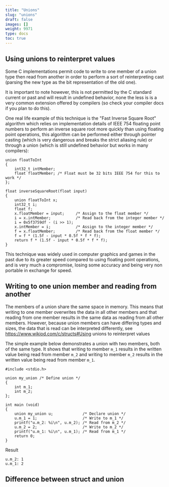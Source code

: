 ```yaml
---
title: "Unions"
slug: "unions"
draft: false
images: []
weight: 9971
type: docs
toc: true
---
```


## Using unions to reinterpret values
Some C implementations permit code to write to one member of a union type then read from another in order to perform a sort of reinterpreting cast (parsing the new type as the bit representation of the old one).

It is important to note however, this is not permitted by the C standard current or past and will result in undefined behavior, none the less is is a very common extension offered by compilers (so check your compiler docs if you plan to do this).

One real life example of this technique is the "Fast Inverse Square Root" algorithm which relies on implementation details of IEEE 754 floating point numbers to perform an inverse square root more quickly than using floating point operations, this algorithm can be performed either through pointer casting (which is very dangerous and breaks the strict aliasing rule) or through a union (which is still undefined behavior but works in many compilers):

    union floatToInt
    {
        int32_t intMember;
        float floatMember; /* Float must be 32 bits IEEE 754 for this to work */
    };
    
    float inverseSquareRoot(float input)
    {
        union floatToInt x;
        int32_t i;
        float f;
        x.floatMember = input;     /* Assign to the float member */
        i = x.intMember;           /* Read back from the integer member */
        i = 0x5f3759df - (i >> 1);
        x.intMember = i;           /* Assign to the integer member */
        f = x.floatMember;         /* Read back from the float member */
        f = f * (1.5f - input * 0.5f * f * f);
        return f * (1.5f - input * 0.5f * f * f);
    }

This technique was widely used in computer graphics and games in the past due to its greater speed compared to using floating point operations, and is very much a compromise, losing some accuracy and being very non portable in exchange for speed.
 

## Writing to one union member and reading from another
The members of a union share the same space in memory. This means that writing to one member overwrites the data in all other members and that reading from one member results in the same data as reading from all other members. However, because union members can have differing types and sizes, the data that is read can be interpreted differently, see https://www.wikiod.com/c/structs#Using unions to reinterpret values

The simple example below demonstrates a union with two members, both of the same type. It shows that writing to member `m_1` results in the written value being read from member `m_2` and writing to member `m_2` results in the written value being read from member `m_1`.

    #include <stdio.h>

    union my_union /* Define union */
    {
        int m_1;
        int m_2;
    };

    int main (void)
    {
        union my_union u;             /* Declare union */
        u.m_1 = 1;                    /* Write to m_1 */
        printf("u.m_2: %i\n", u.m_2); /* Read from m_2 */
        u.m_2 = 2;                    /* Write to m_2 */
        printf("u.m_1: %i\n", u.m_1); /* Read from m_1 */
        return 0;
    }

Result

    u.m_2: 1
    u.m_1: 2

## Difference between struct and union


